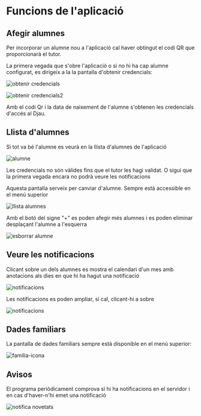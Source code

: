 # Funcions de l'aplicació

## Afegir alumnes

Per incorporar un alumne nou a l'aplicació cal haver obtingut el codi QR que
proporcionarà el tutor.

La primera vegada que s'obre l'aplicació o si no hi ha cap alumne configurat, es dirigeix a la la pantalla d'obtenir credencials:

![obtenir credencials](imatges/scanqr.png)

![obtenir credencials2](imatges/scanqr2.png)

Amb el codi Qr i la data de naixement de l'alumne s'obtenen les credencials
d'accés al Djau.

## Llista d'alumnes

Si tot va bé l'alumne es veurà en la llista d'alumnes de l'aplicació

![alumne](imatges/alumnes.png)

Les credencials no són vàlides fins que el tutor les hagi validat. O sigui
que la primera vegada encara no podrà veure les notificacions

Aquesta pantalla serveix per canviar d'alumne. Sempre està accessible en
el menú superior

![llista alumnes](imatges/alumnes-llista.png)

Amb el botó del signe "+" es poden afegir més alumnes i es poden eliminar
desplaçant l'alumne a l'esquerra

![esborrar alumne](imatges/alumnes-del.png)

## Veure les notificacions

Clicant sobre un dels alumnes es mostra el calendari d'un mes amb anotacions
als dies en que hi ha hagut una notificació

![notificacions](imatges/notificacions.png)

Les notificacions es poden ampliar, si cal, clicant-hi a sobre

![notificacions](imatges/notificacio-simple.png)

## Dades familiars

La pantalla de dades familiars sempre està disponible en el menú superior:

![familia-icona](imatges/familia.png)

## Avisos

El programa periòdicament comprova si hi ha notificacions en el servidor i
en cas d'haver-n'hi emet una notificació

![notifica novetats](imatges/notifica-novetats.png)